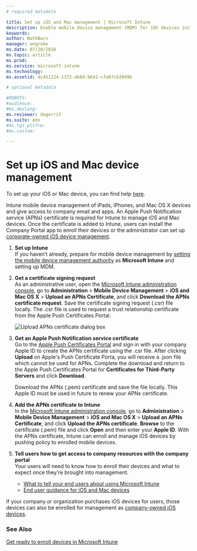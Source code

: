 ```yaml
---
# required metadata

title: Set up iOS and Mac management | Microsoft Intune
description: Enable mobile device management (MDM) for iOS devices including iPads and iPhones as well as Mac OS X devices with Microsoft Intune.
keywords:
author: NathBarn
manager: angrobe
ms.date: 07/20/2016
ms.topic: article
ms.prod:
ms.service: microsoft-intune
ms.technology:
ms.assetid: dc451224-1372-4b84-b641-cfa67cb3849b

# optional metadata

#ROBOTS:
#audience:
#ms.devlang:
ms.reviewer: dagerrit
ms.suite: ems
#ms.tgt_pltfrm:
#ms.custom:

---
```


# Set up iOS and Mac device management
To set up your iOS or Mac device, you can find help [here](../enduser/using-your-ios-or-mac-os-x-device-with-intune.md).

Intune mobile device management of iPads, iPhones, and Mac OS X devices and give access to company email and apps. An Apple Push Notification service (APNs) certificate is required for Intune to manage iOS and Mac devices. Once the certificate is added to Intune, users can install the Company Portal app to enroll their devices or the administrator can set up [corporate-owned iOS device management](enroll-corporate-owned-ios-devices-in-microsoft-intune.md).

1.  **Set up Intune**<br>
    If you haven’t already, prepare for mobile device management by  [setting the mobile device management authority](get-ready-to-enroll-devices-in-microsoft-intune.md#set-mobile-device-management-authority) as **Microsoft Intune** and setting up MDM.

2.  **Get a certificate signing request**<br>
    As an administrative user, open the [Microsoft Intune administration console](http://manage.microsoft.com), go to **Administration** &gt; **Mobile Device Management** &gt; **iOS and Mac OS X** &gt; **Upload an APNs Certificate**, and click **Download the APNs certificate request**. Save the certificate signing request (.csr) file locally. The .csr file is used to request a trust relationship certificate from the Apple Push Certificates Portal.

    ![Upload APNs certificate dialog box](../media/Intune-iOS-enrollment-with-apns.png)

3.  **Get an Apple Push Notification service certificate**<br>
    Go to the [Apple Push Certificates Portal](http://go.microsoft.com/fwlink/?LinkId=269844) and sign in with your company Apple ID to create the APNs certificate using the .csr file. After clicking **Upload** on Apple's Push Certificate Porta, you will receive a .json file which cannot be used for APNs. Complete the download and return to the Apple Push Certificates Portal for **Certificates for Third-Party Servers** and click **Download**.

    Download the APNs (.pem) certificate and save the file locally. This Apple ID must be used in future to renew your APNs certificate.

4.  **Add the APNs certificate to Intune**<br>
    In the [Microsoft Intune administration console](http://manage.microsoft.com), go to **Administration** &gt; **Mobile Device Management** &gt; **iOS and Mac OS X** &gt; **Upload an APNs Certificate**, and click **Upload the APNs certificate**. **Browse** to the certificate (.pem) file and click **Open** and then enter your **Apple ID**. With the APNs certificate, Intune can enroll and manage iOS devices by pushing policy to enrolled mobile devices.

5.  **Tell users how to get access to company resources with the company portal**<br>
    Your users will need to know how to enroll their devices and what to expect once they're brought into management.
    - [What to tell your end users about using Microsoft Intune](what-to-tell-your-end-users-about-using-microsoft-intune.md)
    - [End user guidance for iOS and Mac devices](../enduser/using-your-ios-or-mac-os-x-device-with-intune.md)

If your company or organization purchases iOS devices for users, those devices can also be enrolled for management as [company-owned iOS devices](enroll-corporate-owned-ios-devices-in-microsoft-intune.md).

### See Also
[Get ready to enroll devices in Microsoft Intune](get-ready-to-enroll-devices-in-microsoft-intune.md)
